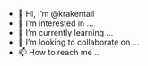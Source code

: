 - 👋 Hi, I’m @krakentail
- 👀 I’m interested in ...
- 🌱 I’m currently learning ...
- 💞️ I’m looking to collaborate on ...
- 📫 How to reach me ...

<!---
krakentail/krakentail is a ✨ special ✨ repository because its `README.md` (this file) appears on your GitHub profile.
You can click the Preview link to take a look at your changes.
--->
